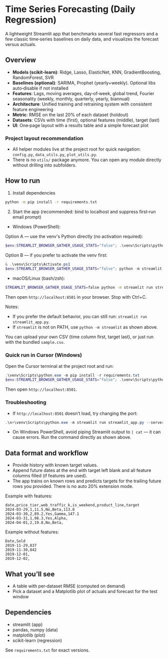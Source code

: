 # Time Series Forecasting (Daily Regression)

A lightweight Streamlit app that benchmarks several fast regressors and a few classic time‑series baselines on daily data, and visualizes the forecast versus actuals.

## Overview

- **Models (scikit‑learn)**: Ridge, Lasso, ElasticNet, KNN, GradientBoosting, RandomForest, SVR
- **Baselines (optional)**: SARIMA, Prophet (yearly+weekly). Optional libs auto‑disable if not installed
- **Features**: Lags, moving averages, day‑of‑week, global trend, Fourier seasonality (weekly, monthly, quarterly, yearly, biannual)
- **Architecture**: Unified training and retraining system with consistent feature engineering
- **Metric**: RMSE on the last 20% of each dataset (holdout)
- **Datasets**: CSVs with time (first), optional features (middle), target (last)
- **UI**: One‑page layout with a results table and a simple forecast plot

### Project layout recommendation

- All helper modules live at the project root for quick navigation: `config.py`, `data_utils.py`, `plot_utils.py`.
- There is no `utils/` package anymore. You can open any module directly without drilling into subfolders.

## How to run

1) Install dependencies

```bash
python -m pip install -r requirements.txt
```

2) Start the app (recommended: bind to localhost and suppress first‑run email prompt)

- Windows (PowerShell):

Option A — use the venv's Python directly (no activation required):

```powershell
$env:STREAMLIT_BROWSER_GATHER_USAGE_STATS="false"; .\venv\Scripts\python.exe -m streamlit run streamlit_app.py --server.address 127.0.0.1 --server.port 8501 --server.headless true
```

Option B — if you prefer to activate the venv first:

```powershell
& .\venv\Scripts\Activate.ps1
$env:STREAMLIT_BROWSER_GATHER_USAGE_STATS="false"; python -m streamlit run streamlit_app.py --server.address 127.0.0.1 --server.port 8501 --server.headless true
```

- macOS/Linux (bash/zsh):

```bash
STREAMLIT_BROWSER_GATHER_USAGE_STATS=false python -m streamlit run streamlit_app.py --server.address localhost --server.port 8501 --server.headless true
```

Then open `http://localhost:8501` in your browser. Stop with Ctrl+C.

Notes:
- If you prefer the default behavior, you can still run: `streamlit run streamlit_app.py`.
- If `streamlit` is not on PATH, use `python -m streamlit` as shown above.

You can upload your own CSV (time column first, target last), or just run with the bundled `sample.csv`.

### Quick run in Cursor (Windows)

Open the Cursor terminal at the project root and run:

```powershell
.\venv\Scripts\python.exe -m pip install -r requirements.txt
$env:STREAMLIT_BROWSER_GATHER_USAGE_STATS="false"; .\venv\Scripts\python.exe -m streamlit run streamlit_app.py --server.address 127.0.0.1 --server.port 8501 --server.headless true
```

Then open `http://localhost:8501`.

### Troubleshooting

- If `http://localhost:8501` doesn’t load, try changing the port:

```powershell
.\n+\venv\Scripts\python.exe -m streamlit run streamlit_app.py --server.address 127.0.0.1 --server.port 8502 --server.headless true
```

- On Windows PowerShell, avoid piping Streamlit output to `| cat` — it can cause errors. Run the command directly as shown above.

## Data format and workflow

- Provide history with known target values.
- Append future dates at the end with target left blank and all feature columns filled (if features are used).
- The app trains on known rows and predicts targets for the trailing future rows you provided. There is no auto 20% extension mode.

Example with features:

```csv
date,price_tier,web_traffic_k,is_weekend,product_line,target
2024-03-29,1,11.5,No,Beta,113.8
2024-03-30,2,89.2,Yes,Gamma,147.1
2024-03-31,1,98.3,Yes,Alpha,
2024-04-01,2,19.8,No,Beta,
```

Example without features:

```csv
Date,Sold
2019-11-29,837
2019-11-30,842
2019-12-01,
2019-12-02,
```

## What you’ll see

- A table with per‑dataset RMSE (computed on demand)
- Pick a dataset and a Matplotlib plot of actuals and forecast for the test window

## Dependencies

- streamlit (app)
- pandas, numpy (data)
- matplotlib (plot)
- scikit-learn (regression)

See `requirements.txt` for exact versions.
